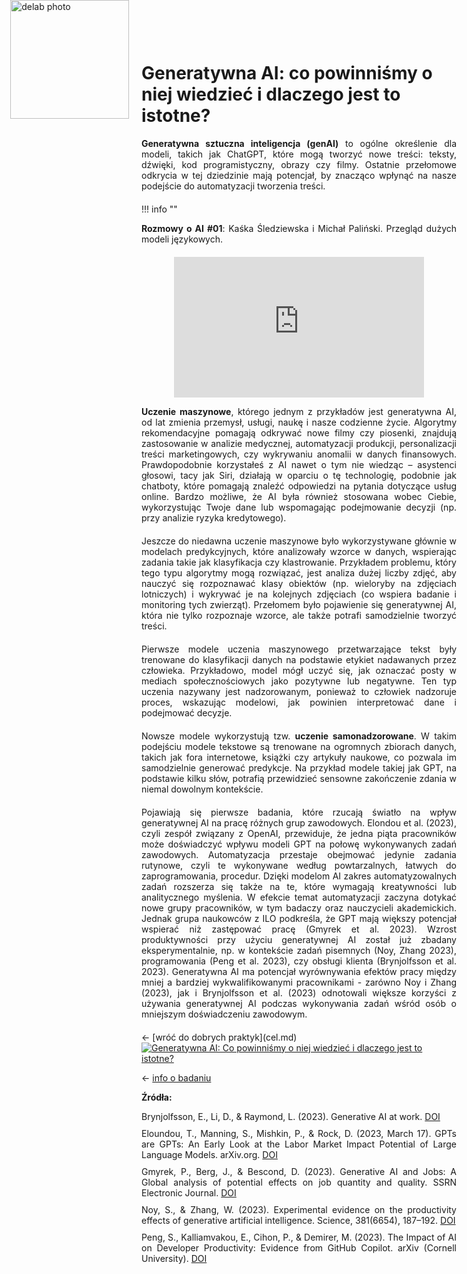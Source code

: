 <div style="position: absolute; top: 0; left: 1.3em; width: 190px; height: 190px; overflow: hidden;">
    <img src="/genai_site/assets/logo2.png" alt="delab photo" style="width: 100%; height: 100%; object-fit: contain; display: block;">
</div>

<h1 style="margin-top: 50px;"> Generatywna AI: co powinniśmy o niej wiedzieć i dlaczego jest to istotne?</h1>

<div style="text-align: justify; margin-bottom: 20px;"> 
<b>Generatywna sztuczna inteligencja (genAI)</b> to ogólne określenie dla modeli, takich jak ChatGPT, które mogą tworzyć nowe treści: teksty, dźwięki, kod programistyczny, obrazy czy filmy. Ostatnie przełomowe odkrycia w tej dziedzinie mają potencjał, by znacząco wpłynąć na nasze podejście do automatyzacji tworzenia treści.
</div>

!!! info ""
    <div style="text-align: justify; margin-bottom: 20px;">
    <b>Rozmowy o AI #01</b>: Kaśka Śledziewska i Michał Paliński. Przegląd dużych modeli językowych. 
    </div>
    <div style="text-align: center;">
        <iframe width="400" height="225" src="https://www.youtube.com/embed/i6ssUfaSbg4" 
        title="YouTube video player" frameborder="0" 
        allow="accelerometer; autoplay; clipboard-write; encrypted-media; gyroscope; picture-in-picture" allowfullscreen>
        </iframe>
    </div>

<div style="text-align: justify; margin-bottom: 20px;"> 
<b>Uczenie maszynowe</b>, którego jednym z przykładów jest generatywna AI, od lat zmienia przemysł, usługi, naukę i nasze codzienne życie. Algorytmy rekomendacyjne pomagają odkrywać nowe filmy czy piosenki, znajdują zastosowanie w analizie medycznej, automatyzacji produkcji, personalizacji treści marketingowych, czy wykrywaniu anomalii w danych finansowych. Prawdopodobnie korzystałeś z AI nawet o tym nie wiedząc – asystenci głosowi, tacy jak Siri, działają w oparciu o tę technologię, podobnie jak chatboty, które pomagają znaleźć odpowiedzi na pytania dotyczące usług online. Bardzo możliwe, że AI była również stosowana wobec Ciebie, wykorzystując Twoje dane lub wspomagając podejmowanie decyzji (np. przy analizie ryzyka kredytowego).
</div>
<div style="text-align: justify; margin-bottom: 20px;"> 
Jeszcze do niedawna uczenie maszynowe było wykorzystywane głównie w modelach predykcyjnych, które analizowały wzorce w danych, wspierając zadania takie jak klasyfikacja czy klastrowanie. Przykładem problemu, który tego typu algorytmy mogą rozwiązać, jest analiza dużej liczby zdjęć, aby nauczyć się rozpoznawać klasy obiektów (np. wieloryby na zdjęciach lotniczych) i wykrywać je na kolejnych zdjęciach (co wspiera badanie i monitoring tych zwierząt). Przełomem było pojawienie się generatywnej AI, która nie tylko rozpoznaje wzorce, ale także potrafi samodzielnie tworzyć treści.
</div>
<div style="text-align: justify; margin-bottom: 20px;"> 
Pierwsze modele uczenia maszynowego przetwarzające tekst były trenowane do klasyfikacji danych na podstawie etykiet nadawanych przez człowieka. Przykładowo, model mógł uczyć się, jak oznaczać posty w mediach społecznościowych jako pozytywne lub negatywne. Ten typ uczenia nazywany jest nadzorowanym, ponieważ to człowiek nadzoruje proces, wskazując modelowi, jak powinien interpretować dane i podejmować decyzje.
</div>
<div style="text-align: justify; margin-bottom: 20px;"> 
Nowsze modele wykorzystują tzw. <b>uczenie samonadzorowane</b>. W takim podejściu modele tekstowe są trenowane na ogromnych zbiorach danych, takich jak fora internetowe, książki czy artykuły naukowe, co pozwala im samodzielnie generować predykcje. Na przykład modele takiej jak GPT, na podstawie kilku słów, potrafią przewidzieć sensowne zakończenie zdania w niemal dowolnym kontekście.
</div>
<div style="text-align: justify; margin-bottom: 20px;"> 
Pojawiają się pierwsze badania, które rzucają światło na wpływ generatywnej AI na pracę różnych grup zawodowych. Elondou et al. (2023), czyli zespół związany z OpenAI, przewiduje, że jedna piąta pracowników może doświadczyć wpływu modeli GPT na połowę wykonywanych zadań zawodowych. Automatyzacja przestaje obejmować jedynie zadania rutynowe, czyli te wykonywane według powtarzalnych, łatwych do zaprogramowania, procedur. Dzięki modelom AI zakres automatyzowalnych zadań rozszerza się także na te, które wymagają kreatywności lub analitycznego myślenia. W efekcie temat automatyzacji zaczyna dotykać nowe grupy pracowników, w tym badaczy oraz nauczycieli akademickich. Jednak grupa naukowców z ILO podkreśla, że GPT mają większy potencjał wspierać niż zastępować pracę (Gmyrek et al. 2023). Wzrost produktywności przy użyciu generatywnej AI został już zbadany eksperymentalnie, np. w kontekście zadań pisemnych (Noy, Zhang 2023), programowania (Peng et al. 2023), czy obsługi klienta (Brynjolfsson et al. 2023). Generatywna AI ma potencjał wyrównywania efektów pracy między mniej a bardziej wykwalifikowanymi pracownikami - zarówno Noy i Zhang (2023), jak i Brynjolfsson et al. (2023) odnotowali większe korzyści z używania generatywnej AI podczas wykonywania zadań wśród osób o mniejszym doświadczeniu zawodowym. 
</div>
← [wróć do dobrych praktyk](cel.md)

<div class='tableauPlaceholder' id='viz1728383682137' style='position: relative'><noscript><a href='#'><img alt='Generatywna AI: Co powinniśmy o niej wiedzieć i dlaczego jest to istotne? ' src='https:&#47;&#47;public.tableau.com&#47;static&#47;images&#47;Ge&#47;GeneratywnaAICopowinnismyoniejwiedziecidlaczegojesttoistotne&#47;GeneratywnaAICopowinnimyoniejwiedzieidlaczegojesttoistotne&#47;1_rss.png' style='border: none' /></a></noscript><object class='tableauViz'  style='display:none;'><param name='host_url' value='https%3A%2F%2Fpublic.tableau.com%2F' /> <param name='embed_code_version' value='3' /> <param name='site_root' value='' /><param name='name' value='GeneratywnaAICopowinnismyoniejwiedziecidlaczegojesttoistotne&#47;GeneratywnaAICopowinnimyoniejwiedzieidlaczegojesttoistotne' /><param name='tabs' value='no' /><param name='toolbar' value='yes' /><param name='static_image' value='https:&#47;&#47;public.tableau.com&#47;static&#47;images&#47;Ge&#47;GeneratywnaAICopowinnismyoniejwiedziecidlaczegojesttoistotne&#47;GeneratywnaAICopowinnimyoniejwiedzieidlaczegojesttoistotne&#47;1.png' /> <param name='animate_transition' value='yes' /><param name='display_static_image' value='yes' /><param name='display_spinner' value='yes' /><param name='display_overlay' value='yes' /><param name='display_count' value='yes' /><param name='language' value='en-GB' /></object></div>                <script type='text/javascript'>                    var divElement = document.getElementById('viz1728383682137');                    var vizElement = divElement.getElementsByTagName('object')[0];                    if ( divElement.offsetWidth > 800 ) { vizElement.style.width='800px';vizElement.style.height='927px';} else if ( divElement.offsetWidth > 500 ) { vizElement.style.width='800px';vizElement.style.height='927px';} else { vizElement.style.width='100%';vizElement.style.height='1027px';}                     var scriptElement = document.createElement('script');                    scriptElement.src = 'https://public.tableau.com/javascripts/api/viz_v1.js';                    vizElement.parentNode.insertBefore(scriptElement, vizElement);                </script>

← [info o badaniu](badanie.md)


<b>Źródła:</b>
<div style="text-align: justify; margin-bottom: 10px;"> 
Brynjolfsson, E., Li, D., & Raymond, L. (2023). Generative AI at work.  <a href="https://doi.org/10.3386/w31161" target="_blank">DOI</a>
</div>
<div style="text-align: justify; margin-bottom: 10px;"> 
Eloundou, T., Manning, S., Mishkin, P., & Rock, D. (2023, March 17). GPTs are GPTs: An Early Look at the Labor Market Impact Potential of Large Language Models. arXiv.org.  <a href="https://arxiv.org/abs/2303.10130" target="_blank">DOI</a>
</div>
<div style="text-align: justify; margin-bottom: 10px;"> 
Gmyrek, P., Berg, J., & Bescond, D. (2023). Generative AI and Jobs: A Global analysis of potential effects on job quantity and quality. SSRN Electronic Journal.  <a href="https://doi.org/10.2139/ssrn.4584219" target="_blank">DOI</a>
</div>
<div style="text-align: justify; margin-bottom: 10px;"> 
Noy, S., & Zhang, W. (2023). Experimental evidence on the productivity effects of generative artificial intelligence. Science, 381(6654), 187–192. <a href="https://doi.org/10.1126/science.adh2586" target="_blank">DOI</a>
</div>
<div style="text-align: justify; margin-bottom: 10px;"> 
Peng, S., Kalliamvakou, E., Cihon, P., & Demirer, M. (2023). The Impact of AI on Developer Productivity: Evidence from GitHub Copilot. arXiv (Cornell University). <a href="https://doi.org/10.48550/arxiv.2302.06590" target="_blank">DOI</a>
</div>
